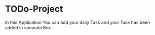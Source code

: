 # TODo-Project
In this Application You can add your daliy Task and your Task has been added in spearate Box
